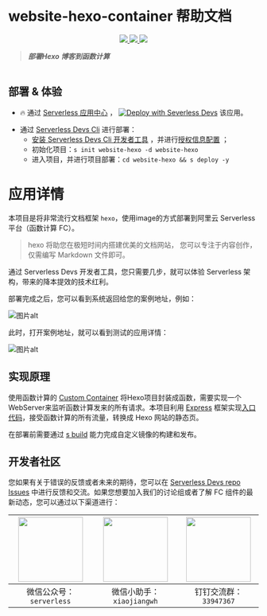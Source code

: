 # website-hexo-container 帮助文档

<p align="center" class="flex justify-center">
    <a href="https://www.serverless-devs.com" class="ml-1">
    <img src="http://editor.devsapp.cn/icon?package=website-hexo-container&type=packageType">
  </a>
  <a href="http://www.devsapp.cn/details.html?name=website-hexo-container" class="ml-1">
    <img src="http://editor.devsapp.cn/icon?package=website-hexo-container&type=packageVersion">
  </a>
  <a href="http://www.devsapp.cn/details.html?name=website-hexo-container" class="ml-1">
    <img src="http://editor.devsapp.cn/icon?package=website-hexo-container&type=packageDownload">
  </a>
</p>

<description>

> ***部署Hexo 博客到函数计算***

</description>

<table>



</table>

<codepre id="codepre">

</codepre>

<deploy>

## 部署 & 体验

<appcenter>

- :fire: 通过 [Serverless 应用中心](https://fcnext.console.aliyun.com/applications/create?template=website-hexo) ，
[![Deploy with Severless Devs](https://img.alicdn.com/imgextra/i1/O1CN01w5RFbX1v45s8TIXPz_!!6000000006118-55-tps-95-28.svg)](https://fcnext.console.aliyun.com/applications/create?template=website-hexo)  该应用。 

</appcenter>

- 通过 [Serverless Devs Cli](https://www.serverless-devs.com/serverless-devs/install) 进行部署：
    - [安装 Serverless Devs Cli 开发者工具](https://www.serverless-devs.com/serverless-devs/install) ，并进行[授权信息配置](https://www.serverless-devs.com/fc/config) ；
    - 初始化项目：`s init website-hexo -d website-hexo`   
    - 进入项目，并进行项目部署：`cd website-hexo && s deploy -y`

</deploy>

<appdetail id="flushContent">

# 应用详情

本项目是将非常流行文档框架 `hexo`，使用image的方式部署到阿里云 Serverless 平台（函数计算 FC）。

> hexo 将助您在极短时间内搭建优美的文档网站，
您可以专注于内容创作，仅需编写 Markdown 文件即可。

通过 Serverless Devs 开发者工具，您只需要几步，就可以体验 Serverless 架构，带来的降本提效的技术红利。

部署完成之后，您可以看到系统返回给您的案例地址，例如：

![图片alt](https://img.alicdn.com/imgextra/i1/O1CN01gIuD1M1Ux3mW5zrzR_!!6000000002583-2-tps-1470-672.png)

此时，打开案例地址，就可以看到测试的应用详情：

![图片alt](https://img.alicdn.com/imgextra/i4/O1CN01crbYOg1MXOeyDUzQ0_!!6000000001444-2-tps-2532-1328.png)

## 实现原理
使用函数计算的 [Custom Container](https://help.aliyun.com/document_detail/179368.html) 将Hexo项目封装成函数，需要实现一个WebServer来监听函数计算发来的所有请求。本项目利用 [Express](https://expressjs.com/) 框架实现[入口代码](https://github.com/devsapp/website-hexo-container/blob/master/code/index.js)，接受函数计算的所有流量，转换成 Hexo 网站的静态页。

在部署前需要通过 [s build](https://github.com/devsapp/fc/blob/main/docs/zh/command/build.md#%E5%9F%BA%E7%A1%80%E6%93%8D%E4%BD%9C-use-docker) 能力完成自定义镜像的构建和发布。


</appdetail>

<devgroup>

## 开发者社区

您如果有关于错误的反馈或者未来的期待，您可以在 [Serverless Devs repo Issues](https://github.com/serverless-devs/serverless-devs/issues) 中进行反馈和交流。如果您想要加入我们的讨论组或者了解 FC 组件的最新动态，您可以通过以下渠道进行：

<p align="center">

| <img src="https://serverless-article-picture.oss-cn-hangzhou.aliyuncs.com/1635407298906_20211028074819117230.png" width="130px" > | <img src="https://serverless-article-picture.oss-cn-hangzhou.aliyuncs.com/1635407044136_20211028074404326599.png" width="130px" > | <img src="https://serverless-article-picture.oss-cn-hangzhou.aliyuncs.com/1635407252200_20211028074732517533.png" width="130px" > |
|--- | --- | --- |
| <center>微信公众号：`serverless`</center> | <center>微信小助手：`xiaojiangwh`</center> | <center>钉钉交流群：`33947367`</center> | 

</p>

</devgroup>